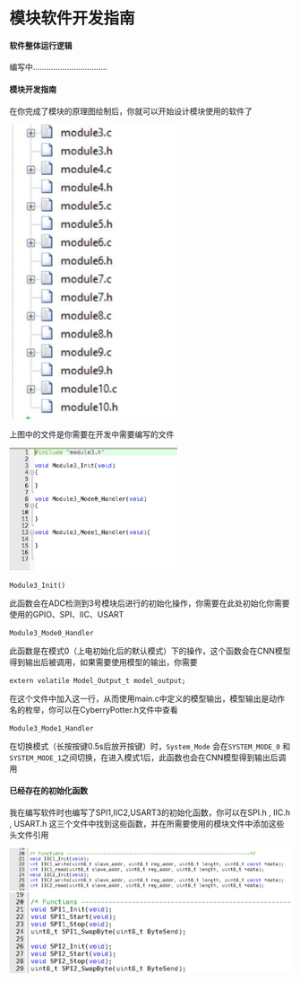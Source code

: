 # 模块软件开发指南

#### 软件整体运行逻辑

编写中.................................



#### 模块开发指南

在你完成了模块的原理图绘制后，你就可以开始设计模块使用的软件了

<img src=".\Photos\Module_Files.jpg" alt="Spell Card" width="300" height="auto">

上图中的文件是你需要在开发中需要编写的文件

<img src=".\Photos\Module3.jpg" alt="Spell Card" width="300" height="auto">

`Module3_Init()`

此函数会在ADC检测到3号模块后进行的初始化操作，你需要在此处初始化你需要使用的GPIO、SPI、IIC、USART

`Module3_Mode0_Handler`

此函数是在模式0（上电初始化后的默认模式）下的操作，这个函数会在CNN模型得到输出后被调用，如果需要使用模型的输出，你需要

 `extern volatile Model_Output_t model_output;`

在这个文件中加入这一行，从而使用main.c中定义的模型输出，模型输出是动作名的枚举，你可以在CyberryPotter.h文件中查看

`Module3_Mode1_Handler`

在切换模式（长按按键0.5s后放开按键）时，`System_Mode` 会在`SYSTEM_MODE_0` 和 `SYSTEM_MODE_1`之间切换，在进入模式1后，此函数也会在CNN模型得到输出后调用



#### 已经存在的初始化函数

我在编写软件时也编写了SPI1,IIC2,USART3的初始化函数，你可以在SPI.h , IIC.h , USART.h 这三个文件中找到这些函数，并在所需要使用的模块文件中添加这些头文件引用

<img src=".\Photos\IIC.jpg" alt="Spell Card" width="700" height="auto">

<img src=".\Photos\SPI.jpg" alt="Spell Card" width="700" height="auto">